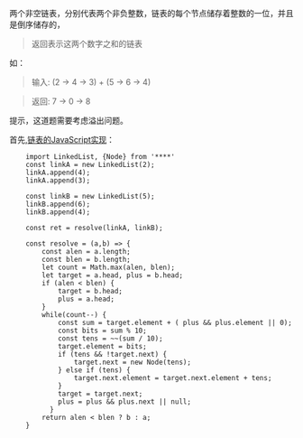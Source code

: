 两个非空链表，分别代表两个非负整数，链表的每个节点储存着整数的一位，并且是倒序储存的，
>返回表示这两个数字之和的链表

如：

>输入: (2 -> 4 -> 3) + (5 -> 6 -> 4)

>返回: 7 -> 0 -> 8

提示，这道题需要考虑溢出问题。

首先,[链表的JavaScript实现](https://github.com/sanjdw/Code-in-this-summer/blob/master/%E5%8D%95%E5%90%91%E9%93%BE%E8%A1%A8%E7%9A%84JavaScript%E5%AE%9E%E7%8E%B0.md)：

		import LinkedList, {Node} from '****'
		const linkA = new LinkedList(2);
		linkA.append(4);
		linkA.append(3);

		const linkB = new LinkedList(5);
		linkB.append(6);
		linkB.append(4);

		const ret = resolve(linkA, linkB);

		const resolve = (a,b) => {
			const alen = a.length;
			const blen = b.length;
			let count = Math.max(alen, blen);
			let target = a.head, plus = b.head;
			if (alen < blen) {
				target = b.head;
			    plus = a.head;
			}
			while(count--) {
			    const sum = target.element + ( plus && plus.element || 0);
			    const bits = sum % 10;
			    const tens = ~~(sum / 10);
			    target.element = bits;
			    if (tens && !target.next) {
			        target.next = new Node(tens);
			    } else if (tens) {
			        target.next.element = target.next.element + tens;
			    }
			    target = target.next;
			    plus = plus && plus.next || null;
			  }
			return alen < blen ? b : a;
		}

